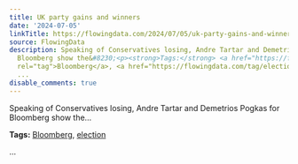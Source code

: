```yaml
---
title: UK party gains and winners
date: '2024-07-05'
linkTitle: https://flowingdata.com/2024/07/05/uk-party-gains-and-winners/
source: FlowingData
description: Speaking of Conservatives losing, Andre Tartar and Demetrios Pogkas for
  Bloomberg show the&#8230;<p><strong>Tags:</strong> <a href="https://flowingdata.com/tag/bloomberg/"
  rel="tag">Bloomberg</a>, <a href="https://flowingdata.com/tag/election/" rel="tag">election</a></p>
  ...
disable_comments: true
---
```

Speaking of Conservatives losing, Andre Tartar and Demetrios Pogkas for Bloomberg show the&#8230;<p><strong>Tags:</strong> <a href="https://flowingdata.com/tag/bloomberg/" rel="tag">Bloomberg</a>, <a href="https://flowingdata.com/tag/election/" rel="tag">election</a></p> ...